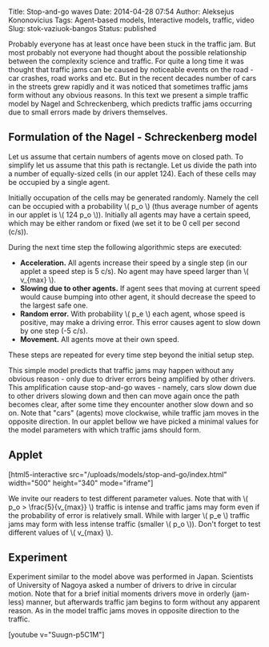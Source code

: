 Title: Stop-and-go waves
Date: 2014-04-28 07:54
Author: Aleksejus Kononovicius
Tags: Agent-based models, Interactive models, traffic, video
Slug: stok-vaziuok-bangos
Status: published

Probably everyone has at least once have
been stuck in the traffic jam. But most probably not everyone had
thought about the possible relationship between the complexity science
and traffic. For quite a long time it was thought that traffic jams can
be caused by noticeable events on the road - car crashes, road works and
etc. But in the recent decades number of cars in the streets grew
rapidly and it was noticed that sometimes traffic jams form without any
obvious reasons. In this text we present a simple traffic model by Nagel
and Schreckenberg, which predicts traffic jams occurring due to small
errors made by drivers themselves.<!--more-->

Formulation of the Nagel - Schreckenberg model
----------------------------------------------

Let us assume that certain numbers of agents move on closed path. To
simplify let us assume that this path is rectangle. Let us divide the
path into a number of equally-sized cells (in our applet 124). Each of
these cells may be occupied by a single agent.

Initially occupation of the cells may be generated randomly. Namely the
cell can be occupied with a probability \\\(  p\_o \\\) (thus average
number of agents in our applet is \\\(  124 p\_o \\\)). Initially all
agents may have a certain speed, which may be either random or fixed (we
set it to be 0 cell per second (c/s)).

During the next time step the following algorithmic steps are executed:

-   **Acceleration.** All agents increase their speed by a single step
    (in our applet a speed step is 5 c/s). No agent may have speed
    larger than \\\(  v\_{max} \\\).
-   **Slowing due to other agents.** If agent sees that moving at
    current speed would cause bumping into other agent, it should
    decrease the speed to the largest safe one.
-   **Random error.** With probability \\\(  p\_e \\\) each agent, whose
    speed is positive, may make a driving error. This error causes agent
    to slow down by one step (-5 c/s).
-   **Movement.** All agents move at their own speed.

These steps are repeated for every time step beyond the initial setup
step.

This simple model predicts that traffic jams may happen without any
obvious reason - only due to driver errors being amplified by other
drivers. This amplification cause stop-and-go waves - namely, cars slow
down due to other drivers slowing down and then can move again once the
path becomes clear, after some time they encounter another slow down and
so on. Note that "cars" (agents) move clockwise, while traffic jam moves
in the opposite direction. In our applet bellow we have picked a minimal
values for the model parameters with which traffic jams should form.

Applet
------

[html5-interactive
src="/uploads/models/stop-and-go/index.html"
width="500" height="340" mode="iframe"]

We invite our readers to test different parameter values. Note that with
\\\(  p\_o &gt; \frac{5}{v\_{max}} \\\) traffic is intense and traffic
jams may form even if the probability of error is relatively small.
While with larger \\\(  p\_e \\\) traffic jams may form with less intense
traffic (smaller \\\(  p\_o \\\)). Don't forget to test different values
of \\\(  v\_{max} \\\).

Experiment
----------

Experiment similar to the model above was performed in Japan. Scientists
of University of Nagoya asked a number of drivers to drive in circular
motion. Note that for a brief initial moments drivers move in orderly
(jam-less) manner, but afterwards traffic jam begins to form without any
apparent reason. As in the model traffic jams moves in opposite
direction to the traffic.

[youtube v="Suugn-p5C1M"]
